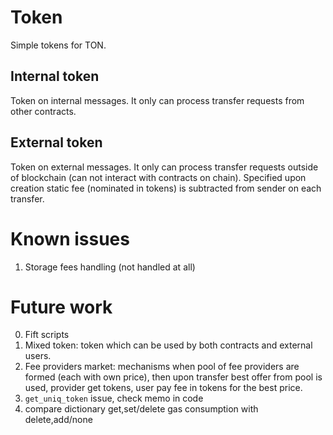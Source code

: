 # Token
Simple tokens for TON.
## Internal token
Token on internal messages. It only can process transfer requests from other contracts.
## External token
Token on external messages. It only can process transfer requests outside of blockchain (can not interact with contracts on chain). Specified upon creation static fee (nominated in tokens) is subtracted from sender on each transfer.

# Known issues
1. Storage fees handling (not handled at all)

# Future work
0. Fift scripts
1. Mixed token: token which can be used by both contracts and external users.
2. Fee providers market: mechanisms when pool of fee providers are formed (each with own price), then upon transfer best offer from pool is used, provider get tokens, user pay fee in tokens for the best price.
3. `get_uniq_token` issue, check memo in code
4. compare dictionary get,set/delete gas consumption with delete,add/none

